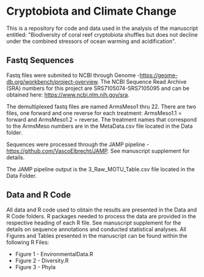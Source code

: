 # Cryptobiota and Climate Change
This is a repository for code and data used in the analysis of the manuscript entitled: "Biodiversity of coral reef cryptobiota shuffles but does not decline under the combined stressors of ocean warming and acidification".

## Fastq Sequences
Fastq files were submited to NCBI through Genome -https://geome-db.org/workbench/project-overview. The NCBI Sequence Read Archive (SRA) numbers for this project are SRS7105074-SRS7105095 and can be obtained here: https://www.ncbi.nlm.nih.gov/sra. 

The demultiplexed fastq files are named ArmsMeso1 thru 22. There are two files, one forward and one reverse for each treatment: ArmsMeso1.1 = forward and ArmsMeso1.2 = reverse. The treatment names that correspond to the ArmsMeso numbers are in the MetaData.csv file located in the Data folder.

Sequences were processed through the JAMP pipeline - https://github.com/VascoElbrecht/JAMP. See manuscript supplement for details.

The JAMP pipeline output is the 3_Raw_MOTU_Table.csv file located in the Data Folder. 

## Data and R Code

All data and R code used to obtain the results are presented in the Data and R Code folders. R packages needed to process the data are provided in the respective heading of each R file. See manuscript supplement for the details on sequence annotations and conducted statistical analyses. All Figures and Tables presented in the manuscript can be found within the following R Files:

- Figure 1 - EnvironmentalData.R
- Figure 2 - Diversity.R 
- Figure 3 - Phyla
